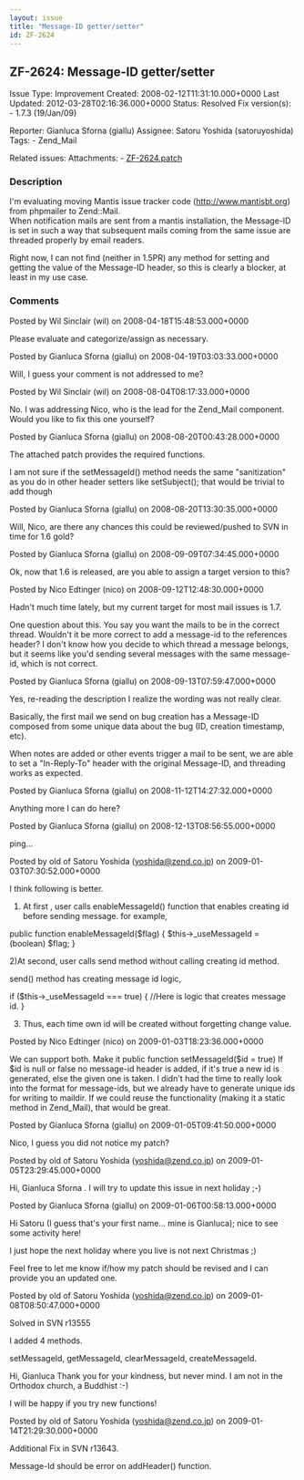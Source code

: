```yaml
---
layout: issue
title: "Message-ID getter/setter"
id: ZF-2624
---
```


ZF-2624: Message-ID getter/setter
---------------------------------

 Issue Type: Improvement Created: 2008-02-12T11:31:10.000+0000 Last Updated: 2012-03-28T02:16:36.000+0000 Status: Resolved Fix version(s): - 1.7.3 (19/Jan/09)
 
 Reporter:  Gianluca Sforna (giallu)  Assignee:  Satoru Yoshida (satoruyoshida)  Tags: - Zend\_Mail
 
 Related issues: 
 Attachments: - [ZF-2624.patch](/issues/secure/attachment/11487/ZF-2624.patch)
 
### Description

I'm evaluating moving Mantis issue tracker code (<http://www.mantisbt.org>) from phpmailer to Zend::Mail.  
 When notification mails are sent from a mantis installation, the Message-ID is set in such a way that subsequent mails coming from the same issue are threaded properly by email readers.

Right now, I can not find (neither in 1.5PR) any method for setting and getting the value of the Message-ID header, so this is clearly a blocker, at least in my use case.

 

 

### Comments

Posted by Wil Sinclair (wil) on 2008-04-18T15:48:53.000+0000

Please evaluate and categorize/assign as necessary.

 

 

Posted by Gianluca Sforna (giallu) on 2008-04-19T03:03:33.000+0000

Will, I guess your comment is not addressed to me?

 

 

Posted by Wil Sinclair (wil) on 2008-08-04T08:17:33.000+0000

No. I was addressing Nico, who is the lead for the Zend\_Mail component. Would you like to fix this one yourself?

 

 

Posted by Gianluca Sforna (giallu) on 2008-08-20T00:43:28.000+0000

The attached patch provides the required functions.

I am not sure if the setMessageId() method needs the same "sanitization" as you do in other header setters like setSubject(); that would be trivial to add though

 

 

Posted by Gianluca Sforna (giallu) on 2008-08-20T13:30:35.000+0000

Will, Nico, are there any chances this could be reviewed/pushed to SVN in time for 1.6 gold?

 

 

Posted by Gianluca Sforna (giallu) on 2008-09-09T07:34:45.000+0000

Ok, now that 1.6 is released, are you able to assign a target version to this?

 

 

Posted by Nico Edtinger (nico) on 2008-09-12T12:48:30.000+0000

Hadn't much time lately, but my current target for most mail issues is 1.7.

One question about this. You say you want the mails to be in the correct thread. Wouldn't it be more correct to add a message-id to the references header? I don't know how you decide to which thread a message belongs, but it seems like you'd sending several messages with the same message-id, which is not correct.

 

 

Posted by Gianluca Sforna (giallu) on 2008-09-13T07:59:47.000+0000

Yes, re-reading the description I realize the wording was not really clear.

Basically, the first mail we send on bug creation has a Message-ID composed from some unique data about the bug (ID, creation timestamp, etc).

When notes are added or other events trigger a mail to be sent, we are able to set a "In-Reply-To" header with the original Message-ID, and threading works as expected.

 

 

Posted by Gianluca Sforna (giallu) on 2008-11-12T14:27:32.000+0000

Anything more I can do here?

 

 

Posted by Gianluca Sforna (giallu) on 2008-12-13T08:56:55.000+0000

ping...

 

 

Posted by old of Satoru Yoshida (yoshida@zend.co.jp) on 2009-01-03T07:30:52.000+0000

I think following is better.

1) At first , user calls enableMessageId() function that enables creating id before sending message. for example,

public function enableMessageId($flag) { $this->\_useMessageId = (boolean) $flag; }

2)At second, user calls send method without calling creating id method.

send() method has creating message id logic,

if ($this->\_useMessageId === true) { //Here is logic that creates message id. }

3) Thus, each time own id will be created without forgetting change value.

 

 

Posted by Nico Edtinger (nico) on 2009-01-03T18:23:36.000+0000

We can support both. Make it public function setMessageId($id = true) If $id is null or false no message-id header is added, if it's true a new id is generated, else the given one is taken. I didn't had the time to really look into the format for message-ids, but we already have to generate unique ids for writing to maildir. If we could reuse the functionality (making it a static method in Zend\_Mail), that would be great.

 

 

Posted by Gianluca Sforna (giallu) on 2009-01-05T09:41:50.000+0000

Nico, I guess you did not notice my patch?

 

 

Posted by old of Satoru Yoshida (yoshida@zend.co.jp) on 2009-01-05T23:29:45.000+0000

Hi, Gianluca Sforna . I will try to update this issue in next holiday ;-)

 

 

Posted by Gianluca Sforna (giallu) on 2009-01-06T00:58:13.000+0000

Hi Satoru (I guess that's your first name... mine is Gianluca); nice to see some activity here!

I just hope the next holiday where you live is not next Christmas ;)

Feel free to let me know if/how my patch should be revised and I can provide you an updated one.

 

 

Posted by old of Satoru Yoshida (yoshida@zend.co.jp) on 2009-01-08T08:50:47.000+0000

Solved in SVN r13555

I added 4 methods.

setMessageId, getMessageId, clearMessageId, createMessageId.

Hi, Gianluca Thank you for your kindness, but never mind. I am not in the Orthodox church, a Buddhist :-)

I will be happy if you try new functions!

 

 

Posted by old of Satoru Yoshida (yoshida@zend.co.jp) on 2009-01-14T21:29:30.000+0000

Additional Fix in SVN r13643.

Message-Id should be error on addHeader() function.

 

 